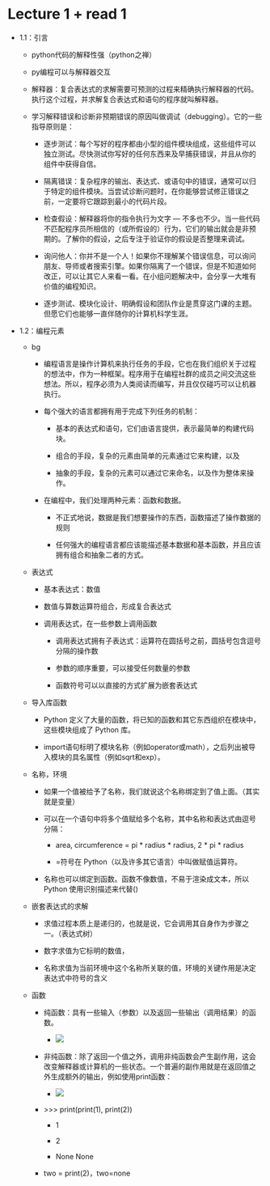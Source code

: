 # Lecture 1 + read 1

*   1.1：引言
    
    *   python代码的解释性强（python之禅）
        
    *   py编程可以与解释器交互
        
    *   解释器：复合表达式的求解需要可预测的过程来精确执行解释器的代码。执行这个过程，并求解复合表达式和语句的程序就叫解释器。
        
    *   学习解释错误和诊断非预期错误的原因叫做调试（debugging）。它的一些指导原则是：
        
        *   逐步测试：每个写好的程序都由小型的组件模块组成，这些组件可以独立测试。尽快测试你写好的任何东西来及早捕获错误，并且从你的组件中获得自信。
            
        *   隔离错误：复杂程序的输出、表达式、或语句中的错误，通常可以归于特定的组件模块。当尝试诊断问题时，在你能够尝试修正错误之前，一定要将它跟踪到最小的代码片段。
            
        *   检查假设：解释器将你的指令执行为文字 — 不多也不少。当一些代码不匹配程序员所相信的（或所假设的）行为，它们的输出就会是非预期的。了解你的假设，之后专注于验证你的假设是否整理来调试。
            
        *   询问他人：你并不是一个人！如果你不理解某个错误信息，可以询问朋友、导师或者搜索引擎。如果你隔离了一个错误，但是不知道如何改正，可以让其它人来看一看。在小组问题解决中，会分享一大堆有价值的编程知识。
            
        *   逐步测试、模块化设计、明确假设和团队作业是贯穿这门课的主题。但愿它们也能够一直伴随你的计算机科学生涯。
            
        
    
*   1.2：编程元素
    
    *   bg
        
        *   编程语言是操作计算机来执行任务的手段，它也在我们组织关于过程的想法中，作为一种框架。程序用于在编程社群的成员之间交流这些想法。所以，程序必须为人类阅读而编写，并且仅仅碰巧可以让机器执行。
            
        *   每个强大的语言都拥有用于完成下列任务的机制：
            
            *   基本的表达式和语句，它们由语言提供，表示最简单的构建代码块。
                
            *   组合的手段，复杂的元素由简单的元素通过它来构建，以及
                
            *   抽象的手段，复杂的元素可以通过它来命名，以及作为整体来操作。
                
            
        *   在编程中，我们处理两种元素：函数和数据。
            
            *   不正式地说，数据是我们想要操作的东西，函数描述了操作数据的规则
                
            *   任何强大的编程语言都应该能描述基本数据和基本函数，并且应该拥有组合和抽象二者的方式。
                
            
        
    *   表达式
        
        *   基本表达式：数值
            
        *   数值与算数运算符组合，形成复合表达式
            
        *   调用表达式，在一些参数上调用函数
            
            *   调用表达式拥有子表达式：运算符在圆括号之前，圆括号包含逗号分隔的操作数
                
            *   参数的顺序重要，可以接受任何数量的参数
                
            *   函数符号可以以直接的方式扩展为嵌套表达式
                
            
        
    *   导入库函数
        
        *   Python 定义了大量的函数，将已知的函数和其它东西组织在模块中，这些模块组成了 Python 库。
            
        *   import语句标明了模块名称（例如operator或math），之后列出被导入模块的具名属性（例如sqrt和exp）。
            
        
    *   名称，环境
        
        *   如果一个值被给予了名称，我们就说这个名称绑定到了值上面。（其实就是变量）
            
        *   可以在一个语句中将多个值赋给多个名称，其中名称和表达式由逗号分隔：
            
            *   area, circumference = pi \* radius \* radius, 2 \* pi \* radius
                
            *   \=符号在 Python（以及许多其它语言）中叫做赋值运算符。
                
            
        *   名称也可以绑定到函数。函数不像数值，不易于渲染成文本，所以 Python 使用识别描述来代替(<built-in function max>)
            
        
    *   嵌套表达式的求解
        
        *   求值过程本质上是递归的，也就是说，它会调用其自身作为步骤之一。（表达式树）
            
        *   数字求值为它标明的数值，
            
        *   名称求值为当前环境中这个名称所关联的值，环境的关键作用是决定表达式中符号的含义
            
        
    *   函数
        
        *   纯函数：具有一些输入（参数）以及返回一些输出（调用结果）的函数。
            
            *   ![](https://api2.mubu.com/v3/document_image/c68478a8-6bbc-43c4-a443-2eac2265ccfd-14191769.jpg)
        *   非纯函数：除了返回一个值之外，调用非纯函数会产生副作用，这会改变解释器或计算机的一些状态。一个普遍的副作用就是在返回值之外生成额外的输出，例如使用print函数：
            
            *   ![](https://api2.mubu.com/v3/document_image/37342755-5702-48be-af54-fb0723e4cd31-14191769.jpg)
        *   \>>> print(print(1), print(2))
            
            *   1
                
            *   2
                
            *   None None
                
            
        *   two = print(2)，two=none
            
        